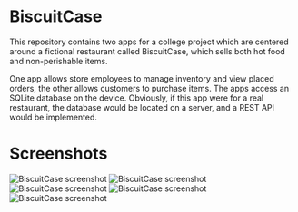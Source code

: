 # BiscuitCase
This repository contains two apps for a college project which are centered around a fictional restaurant called BiscuitCase, which sells both hot food and non-perishable items.

One app allows store employees to manage inventory and view placed orders, the other allows customers to purchase items. The apps access an SQLite database on the device. Obviously, if this app were for a real restaurant, the database would be located on a server, and a REST API would be implemented.

# Screenshots
![BiscuitCase screenshot](http://i.imgur.com/zVfksi4.png)
![BiscuitCase screenshot](http://i.imgur.com/xqaROsA.png)
![BiscuitCase screenshot](http://i.imgur.com/S0YkSUG.png)
![BiscuitCase screenshot](http://i.imgur.com/zbT6obr.png)
![BiscuitCase screenshot](http://i.imgur.com/hikmXdb.png)

